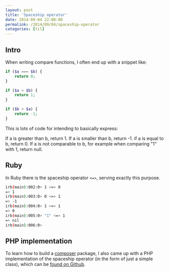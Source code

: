 ```yaml
---
layout: post
title: 'Spaceship operator'
date: 2014-09-04 22:00:00
permalink: /2014/09/04/spaceship-operator
categories: [til]
---
```


## Intro

When writing compare functions, I often end up with a snippet like:

```php
if ($a === $b) {
    return 0;
}

if ($a > $b) {
    return 1;
}

if ($b > $a) {
    return -1;
}
```

This is lots of code for intending to basically express:

If a is greater than b, return 1.
If a is smaller than b, return -1.
if a is equal to b, return 0.
If a is not comparable to b, for example when comparing "1" with 1, return null.

## Ruby

In Ruby there is the spaceship operator `<=>`, serving exactly this purpose.

```bash
irb(main):002:0> 1 <=> 0
=> 1
irb(main):003:0> 0 <=> 1
=> -1
irb(main):004:0> 1 <=> 1
=> 0
irb(main):005:0> "1" <=> 1
=> nil
irb(main):006:0>
```

## PHP implementation

To learn how to build a [composer](https://getcomposer.org) package, I also came up with a PHP implementation of the spaceship operator (in the form of just a simple class), which can be [found on Github](https://github.com/robin-drexler/spaceship-php).
